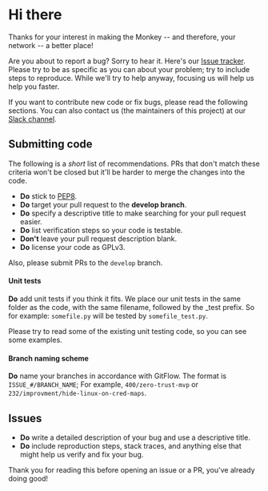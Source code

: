 # Hi there

Thanks for your interest in making the Monkey -- and therefore, your network -- a better place!

Are you about to report a bug? Sorry to hear it. Here's our 
[Issue tracker](https://github.com/guardicore/monkey/issues).
Please try to be as specific as you can about your problem; try to include steps
to reproduce. While we'll try to help anyway, focusing us will help us help you faster.

If you want to contribute new code or fix bugs, please read the following sections. You can also contact us (the 
maintainers of this project) at our [Slack channel](https://join.slack.com/t/infectionmonkey/shared_invite/enQtNDU5MjAxMjg1MjU1LTM2ZTg0ZDlmNWNlZjQ5NDI5NTM1NWJlYTRlMGIwY2VmZGMxZDlhMTE2OTYwYmZhZjM1MGZhZjA2ZjI4MzA1NDk). 


## Submitting code

The following is a *short* list of recommendations. PRs that don't match these criteria won't be closed but it'll be harder to merge the changes into the code.

* **Do** stick to [PEP8](https://www.python.org/dev/peps/pep-0008/).
* **Do** target your pull request to the **develop branch**. 
* **Do** specify a descriptive title to make searching for your pull request easier.
* **Do** list verification steps so your code is testable.
* **Don't** leave your pull request description blank.
* **Do** license your code as GPLv3.

Also, please submit PRs to the `develop` branch.

#### Unit tests
**Do** add unit tests if you think it fits. We place our unit tests in the same folder as the code, with the same 
filename, followed by the _test prefix. So for example: `somefile.py` will be tested by `somefile_test.py`.

Please try to read some of the existing unit testing code, so you can see some examples.

#### Branch naming scheme
**Do** name your branches in accordance with GitFlow. The format is `ISSUE_#/BRANCH_NAME`; For example, 
`400/zero-trust-mvp` or `232/improvment/hide-linux-on-cred-maps`.

## Issues
* **Do** write a detailed description of your bug and use a descriptive title.
* **Do** include reproduction steps, stack traces, and anything else that might help us verify and fix your bug.

Thank you for reading this before opening an issue or a PR, you've already doing good!
